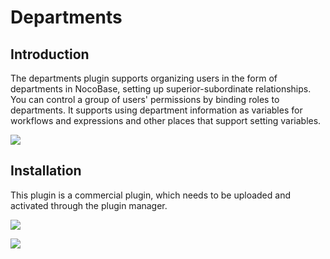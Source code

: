 # Departments

<PluginInfo commercial="true" name="departments"></PluginInfo>

## Introduction

The departments plugin supports organizing users in the form of departments in NocoBase, setting up superior-subordinate relationships. You can control a group of users' permissions by binding roles to departments. It supports using department information as variables for workflows and expressions and other places that support setting variables.

![](https://static-docs.nocobase.com/a6eb94a5cc85a6c7b310f33173a5259d.png)

## Installation

This plugin is a commercial plugin, which needs to be uploaded and activated through the plugin manager.

![](https://static-docs.nocobase.com/907d85bc27f90eaa91b17d568f6dbbd7.png)

![](https://static-docs.nocobase.com/c1e704259f7ae6ef4998a04a1d21e480.png)